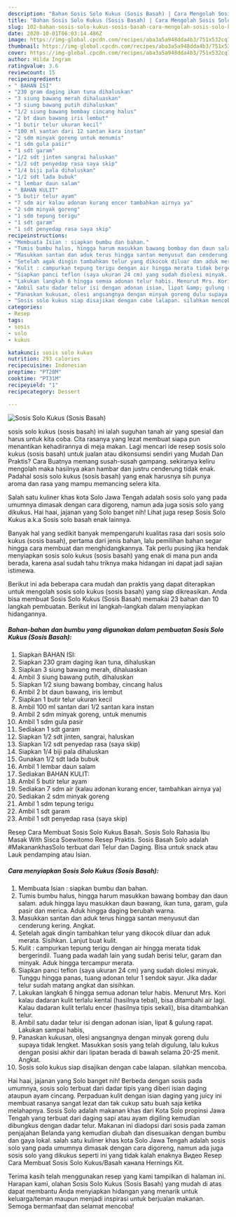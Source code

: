 ```yaml
---
description: "Bahan Sosis Solo Kukus (Sosis Basah) | Cara Mengolah Sosis Solo Kukus (Sosis Basah) Yang Sedap"
title: "Bahan Sosis Solo Kukus (Sosis Basah) | Cara Mengolah Sosis Solo Kukus (Sosis Basah) Yang Sedap"
slug: 102-bahan-sosis-solo-kukus-sosis-basah-cara-mengolah-sosis-solo-kukus-sosis-basah-yang-sedap
date: 2020-10-01T06:03:14.486Z
image: https://img-global.cpcdn.com/recipes/aba3a5a948dda4b3/751x532cq70/sosis-solo-kukus-sosis-basah-foto-resep-utama.jpg
thumbnail: https://img-global.cpcdn.com/recipes/aba3a5a948dda4b3/751x532cq70/sosis-solo-kukus-sosis-basah-foto-resep-utama.jpg
cover: https://img-global.cpcdn.com/recipes/aba3a5a948dda4b3/751x532cq70/sosis-solo-kukus-sosis-basah-foto-resep-utama.jpg
author: Hilda Ingram
ratingvalue: 3.6
reviewcount: 15
recipeingredient:
- " BAHAN ISI"
- "230 gram daging ikan tuna dihaluskan"
- "3 siung bawang merah dihaluaskan"
- "3 siung bawang putih dihaluskan"
- "1/2 siung bawang bombay cincang halus"
- "2 bt daun bawang iris lembut"
- "1 butir telur ukuran kecil"
- "100 ml santan dari 12 santan kara instan"
- "2 sdm minyak goreng untuk menumis"
- "1 sdm gula pasir"
- "1 sdt garam"
- "1/2 sdt jinten sangrai haluskan"
- "1/2 sdt penyedap rasa saya skip"
- "1/4 biji pala dihaluskan"
- "1/2 sdt lada bubuk"
- "1 lembar daun salam"
- " BAHAN KULIT"
- "5 butir telur ayam"
- "7 sdm air kalau adonan kurang encer tambahkan airnya ya"
- "2 sdm minyak goreng"
- "1 sdm tepung terigu"
- "1 sdt garam"
- "1 sdt penyedap rasa saya skip"
recipeinstructions:
- "Membuata Isian : siapkan bumbu dan bahan."
- "Tumis bumbu halus, hingga harum masukkan bawang bombay dan daun salam. aduk hingga layu masukkan daun bawang, ikan tuna, garam, gula pasir dan merica. Aduk hingga daging berubah warna."
- "Masukkan santan dan aduk terus hingga santan menyusut dan cenderung kering. Angkat."
- "Setelah agak dingin tambahkan telur yang dikocok diluar dan aduk merata. Sisihkan. Lanjut buat kulit."
- "Kulit : campurkan tepung terigu dengan air hingga merata tidak bergerindil. Tuang pada wadah lain yang sudah berisi telur, garam dan minyak. Aduk hingga tercampur merata."
- "Siapkan panci teflon (saya ukuran 24 cm) yang sudah diolesi minyak. Tunggu hingga panas, tuang adonan telur 1 sendok sayur. Jika dadar telur sudah matang angkat dan sisihkan."
- "Lakukan langkah 6 hingga semua adonan telur habis. Menurut Mrs. Kori kalau dadaran kulit terlalu kental (hasilnya tebal), bisa ditambahi air lagi. Kalau dadaran kulit terlalu encer (hasilnya tipis sekali), bisa ditambahkan telur."
- "Ambil satu dadar telur isi dengan adonan isian, lipat &amp; gulung rapat. Lakukan sampai habis,"
- "Panaskan kukusan, olesi angsangnya dengan minyak goreng dulu supaya tidak lengket. Masukkan sosis yang telah digulung, lalu kukus dengan posisi akhir dari lipatan berada di bawah selama 20-25 menit. Angkat."
- "Sosis solo kukus siap disajikan dengan cabe lalapan. silahkan mencoba."
categories:
- Resep
tags:
- sosis
- solo
- kukus

katakunci: sosis solo kukus 
nutrition: 293 calories
recipecuisine: Indonesian
preptime: "PT20M"
cooktime: "PT31M"
recipeyield: "1"
recipecategory: Dessert

---
```



![Sosis Solo Kukus (Sosis Basah)](https://img-global.cpcdn.com/recipes/aba3a5a948dda4b3/751x532cq70/sosis-solo-kukus-sosis-basah-foto-resep-utama.jpg)


sosis solo kukus (sosis basah) ini ialah suguhan tanah air yang spesial dan harus untuk kita coba. Cita rasanya yang lezat membuat siapa pun menantikan kehadirannya di meja makan.
Lagi mencari ide resep sosis solo kukus (sosis basah) untuk jualan atau dikonsumsi sendiri yang Mudah Dan Praktis? Cara Buatnya memang susah-susah gampang. sekiranya keliru mengolah maka hasilnya akan hambar dan justru cenderung tidak enak. Padahal sosis solo kukus (sosis basah) yang enak harusnya sih punya aroma dan rasa yang mampu memancing selera kita.

Salah satu kuliner khas kota Solo Jawa Tengah adalah sosis solo yang pada umumnya dimasak dengan cara digoreng, namun ada juga sosis solo yang dikukus. Hai haai, jajanan yang Solo banget nih! Lihat juga resep Sosis Solo Kukus a.k.a Sosis solo basah enak lainnya.

Banyak hal yang sedikit banyak mempengaruhi kualitas rasa dari sosis solo kukus (sosis basah), pertama dari jenis bahan, lalu pemilihan bahan segar hingga cara membuat dan menghidangkannya. Tak perlu pusing jika hendak menyiapkan sosis solo kukus (sosis basah) yang enak di mana pun anda berada, karena asal sudah tahu triknya maka hidangan ini dapat jadi sajian istimewa.


Berikut ini ada beberapa cara mudah dan praktis yang dapat diterapkan untuk mengolah sosis solo kukus (sosis basah) yang siap dikreasikan. Anda bisa membuat Sosis Solo Kukus (Sosis Basah) memakai 23 bahan dan 10 langkah pembuatan. Berikut ini langkah-langkah dalam menyiapkan hidangannya.

<!--inarticleads1-->

##### Bahan-bahan dan bumbu yang digunakan dalam pembuatan Sosis Solo Kukus (Sosis Basah):

1. Siapkan  BAHAN ISI:
1. Siapkan 230 gram daging ikan tuna, dihaluskan
1. Siapkan 3 siung bawang merah, dihaluaskan
1. Ambil 3 siung bawang putih, dihaluskan
1. Siapkan 1/2 siung bawang bombay, cincang halus
1. Ambil 2 bt daun bawang, iris lembut
1. Siapkan 1 butir telur ukuran kecil
1. Ambil 100 ml santan dari 1/2 santan kara instan
1. Ambil 2 sdm minyak goreng, untuk menumis
1. Ambil 1 sdm gula pasir
1. Sediakan 1 sdt garam
1. Siapkan 1/2 sdt jinten, sangrai, haluskan
1. Siapkan 1/2 sdt penyedap rasa (saya skip)
1. Siapkan 1/4 biji pala dihaluskan
1. Gunakan 1/2 sdt lada bubuk
1. Ambil 1 lembar daun salam
1. Sediakan  BAHAN KULIT:
1. Ambil 5 butir telur ayam
1. Sediakan 7 sdm air (kalau adonan kurang encer, tambahkan airnya ya)
1. Sediakan 2 sdm minyak goreng
1. Ambil 1 sdm tepung terigu
1. Ambil 1 sdt garam
1. Ambil 1 sdt penyedap rasa (saya skip)


Resep Cara Membuat Sosis Solo Kukus Basah. Sosis Solo Rahasia Ibu Masak With Sisca Soewitomo Resep Praktis. Sosis Basah Solo adalah #MakanankhasSolo terbuat dari Telur dan Daging. Bisa untuk snack atau Lauk pendamping atau Isian. 

<!--inarticleads2-->

##### Cara menyiapkan Sosis Solo Kukus (Sosis Basah):

1. Membuata Isian : siapkan bumbu dan bahan.
1. Tumis bumbu halus, hingga harum masukkan bawang bombay dan daun salam. aduk hingga layu masukkan daun bawang, ikan tuna, garam, gula pasir dan merica. Aduk hingga daging berubah warna.
1. Masukkan santan dan aduk terus hingga santan menyusut dan cenderung kering. Angkat.
1. Setelah agak dingin tambahkan telur yang dikocok diluar dan aduk merata. Sisihkan. Lanjut buat kulit.
1. Kulit : campurkan tepung terigu dengan air hingga merata tidak bergerindil. Tuang pada wadah lain yang sudah berisi telur, garam dan minyak. Aduk hingga tercampur merata.
1. Siapkan panci teflon (saya ukuran 24 cm) yang sudah diolesi minyak. Tunggu hingga panas, tuang adonan telur 1 sendok sayur. Jika dadar telur sudah matang angkat dan sisihkan.
1. Lakukan langkah 6 hingga semua adonan telur habis. Menurut Mrs. Kori kalau dadaran kulit terlalu kental (hasilnya tebal), bisa ditambahi air lagi. Kalau dadaran kulit terlalu encer (hasilnya tipis sekali), bisa ditambahkan telur.
1. Ambil satu dadar telur isi dengan adonan isian, lipat &amp; gulung rapat. Lakukan sampai habis,
1. Panaskan kukusan, olesi angsangnya dengan minyak goreng dulu supaya tidak lengket. Masukkan sosis yang telah digulung, lalu kukus dengan posisi akhir dari lipatan berada di bawah selama 20-25 menit. Angkat.
1. Sosis solo kukus siap disajikan dengan cabe lalapan. silahkan mencoba.


Hai haai, jajanan yang Solo banget nih! Berbeda dengan sosis pada umumnya, sosis solo terbuat dari dadar tipis yang diberi isian daging ataupun ayam cincang. Perpaduan kulit dengan isian daging yang juicy ini membuat rasanya sangat lezat dan tak cukup satu buah saja ketika melahapnya. Sosis Solo adalah makanan khas dari Kota Solo propinsi Jawa Tengah yang terbuat dari daging sapi atau ayam digiling kemudian dibungkus dengan dadar telur. Makanan ini diadopsi dari sosis pada zaman penjajahan Belanda yang kemudian diubah dan disesuaikan dengan bumbu dan gaya lokal. salah satu kuliner khas kota Solo Jawa Tengah adalah sosis solo yang pada umumnya dimasak dengan cara digoreng, namun ada juga sosis solo yang dikukus seperti ini yang tidak kalah enaknya Видео Resep Cara Membuat Sosis Solo Kukus/Basah канала Hernings Kit. 

Terima kasih telah menggunakan resep yang kami tampilkan di halaman ini. Harapan kami, olahan Sosis Solo Kukus (Sosis Basah) yang mudah di atas dapat membantu Anda menyiapkan hidangan yang menarik untuk keluarga/teman maupun menjadi inspirasi untuk berjualan makanan. Semoga bermanfaat dan selamat mencoba!
